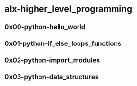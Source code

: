 <h1>alx-higher_level_programming</h1>

<h2>0x00-python-hello_world</h2>

<h2>0x01-python-if_else_loops_functions</h2>

<h2>0x02-python-import_modules</h2>

<h2>0x03-python-data_structures</h2>
